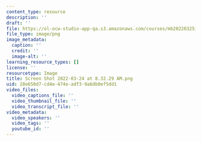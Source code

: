 ```yaml
---
content_type: resource
description: ''
draft: ''
file: https://ol-ocw-studio-app-qa.s3.amazonaws.com/courses/mb20220325i/screen-shot-2022-03-24-at-83229-am.png
file_type: image/png
image_metadata:
  caption: ''
  credit: ''
  image-alt: ''
learning_resource_types: []
license: ''
resourcetype: Image
title: Screen Shot 2022-03-24 at 8.32.29 AM.png
uid: 28e650d7-cd4e-474e-adf3-9a6db0ef5dd1
video_files:
  video_captions_file: ''
  video_thumbnail_file: ''
  video_transcript_file: ''
video_metadata:
  video_speakers: ''
  video_tags: ''
  youtube_id: ''
---
```

